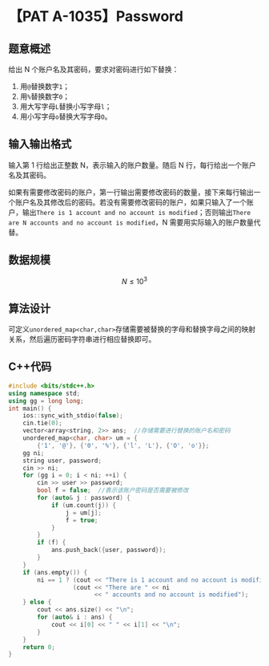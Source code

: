 # 【PAT A-1035】Password

## 题意概述

给出 N 个账户名及其密码，要求对密码进行如下替换：

1. 用`@`替换数字`1`；
2. 用`%`替换数字`0`；
3. 用大写字母`L`替换小写字母`l`；
4. 用小写字母`o`替换大写字母`O`。

## 输入输出格式

输入第 1 行给出正整数 N，表示输入的账户数量。随后 N 行，每行给出一个账户名及其密码。

如果有需要修改密码的账户，第一行输出需要修改密码的数量，接下来每行输出一个账户名及其修改后的密码。若没有需要修改密码的账户，如果只输入了一个账户，输出`There is 1 account and no account is modified`；否则输出`There are N accounts and no account is modified`，N 需要用实际输入的账户数量代替。

## 数据规模

$$N\le {10}^3$$

## 算法设计

可定义`unordered_map<char,char>`存储需要被替换的字母和替换字母之间的映射关系，然后遍历密码字符串进行相应替换即可。

## C++代码

```cpp
#include <bits/stdc++.h>
using namespace std;
using gg = long long;
int main() {
    ios::sync_with_stdio(false);
    cin.tie(0);
    vector<array<string, 2>> ans;  //存储需要进行替换的账户名和密码
    unordered_map<char, char> um = {
        {'1', '@'}, {'0', '%'}, {'l', 'L'}, {'O', 'o'}};
    gg ni;
    string user, password;
    cin >> ni;
    for (gg i = 0; i < ni; ++i) {
        cin >> user >> password;
        bool f = false;  //表示该账户密码是否需要被修改
        for (auto& j : password) {
            if (um.count(j)) {
                j = um[j];
                f = true;
            }
        }
        if (f) {
            ans.push_back({user, password});
        }
    }
    if (ans.empty()) {
        ni == 1 ? (cout << "There is 1 account and no account is modified") :
                  (cout << "There are " << ni
                        << " accounts and no account is modified");
    } else {
        cout << ans.size() << "\n";
        for (auto& i : ans) {
            cout << i[0] << " " << i[1] << "\n";
        }
    }
    return 0;
}
```
